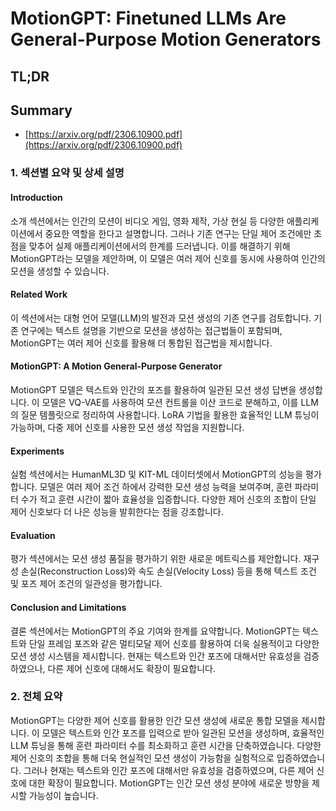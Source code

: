 # MotionGPT: Finetuned LLMs Are General-Purpose Motion Generators
## TL;DR
## Summary
- [https://arxiv.org/pdf/2306.10900.pdf](https://arxiv.org/pdf/2306.10900.pdf)

### 1. 섹션별 요약 및 상세 설명

#### Introduction
소개 섹션에서는 인간의 모션이 비디오 게임, 영화 제작, 가상 현실 등 다양한 애플리케이션에서 중요한 역할을 한다고 설명합니다. 그러나 기존 연구는 단일 제어 조건에만 초점을 맞추어 실제 애플리케이션에서의 한계를 드러냅니다. 이를 해결하기 위해 MotionGPT라는 모델을 제안하며, 이 모델은 여러 제어 신호를 동시에 사용하여 인간의 모션을 생성할 수 있습니다.

#### Related Work
이 섹션에서는 대형 언어 모델(LLM)의 발전과 모션 생성의 기존 연구를 검토합니다. 기존 연구에는 텍스트 설명을 기반으로 모션을 생성하는 접근법들이 포함되며, MotionGPT는 여러 제어 신호를 활용해 더 통합된 접근법을 제시합니다.

#### MotionGPT: A Motion General-Purpose Generator
MotionGPT 모델은 텍스트와 인간의 포즈를 활용하여 일관된 모션 생성 답변을 생성합니다. 이 모델은 VQ-VAE를 사용하여 모션 컨트롤을 이산 코드로 분해하고, 이를 LLM의 질문 템플릿으로 정리하여 사용합니다. LoRA 기법을 활용한 효율적인 LLM 튜닝이 가능하며, 다중 제어 신호를 사용한 모션 생성 작업을 지원합니다.

#### Experiments
실험 섹션에서는 HumanML3D 및 KIT-ML 데이터셋에서 MotionGPT의 성능을 평가합니다. 모델은 여러 제어 조건 하에서 강력한 모션 생성 능력을 보여주며, 훈련 파라미터 수가 적고 훈련 시간이 짧아 효율성을 입증합니다. 다양한 제어 신호의 조합이 단일 제어 신호보다 더 나은 성능을 발휘한다는 점을 강조합니다.

#### Evaluation
평가 섹션에서는 모션 생성 품질을 평가하기 위한 새로운 메트릭스를 제안합니다. 재구성 손실(Reconstruction Loss)와 속도 손실(Velocity Loss) 등을 통해 텍스트 조건 및 포즈 제어 조건의 일관성을 평가합니다.

#### Conclusion and Limitations
결론 섹션에서는 MotionGPT의 주요 기여와 한계를 요약합니다. MotionGPT는 텍스트와 단일 프레임 포즈와 같은 멀티모달 제어 신호를 활용하여 더욱 실용적이고 다양한 모션 생성 시스템을 제시합니다. 현재는 텍스트와 인간 포즈에 대해서만 유효성을 검증하였으나, 다른 제어 신호에 대해서도 확장이 필요합니다.

### 2. 전체 요약

MotionGPT는 다양한 제어 신호를 활용한 인간 모션 생성에 새로운 통합 모델을 제시합니다. 이 모델은 텍스트와 인간 포즈를 입력으로 받아 일관된 모션을 생성하며, 효율적인 LLM 튜닝을 통해 훈련 파라미터 수를 최소화하고 훈련 시간을 단축하였습니다. 다양한 제어 신호의 조합을 통해 더욱 현실적인 모션 생성이 가능함을 실험적으로 입증하였습니다. 그러나 현재는 텍스트와 인간 포즈에 대해서만 유효성을 검증하였으며, 다른 제어 신호에 대한 확장이 필요합니다. MotionGPT는 인간 모션 생성 분야에 새로운 방향을 제시할 가능성이 높습니다.